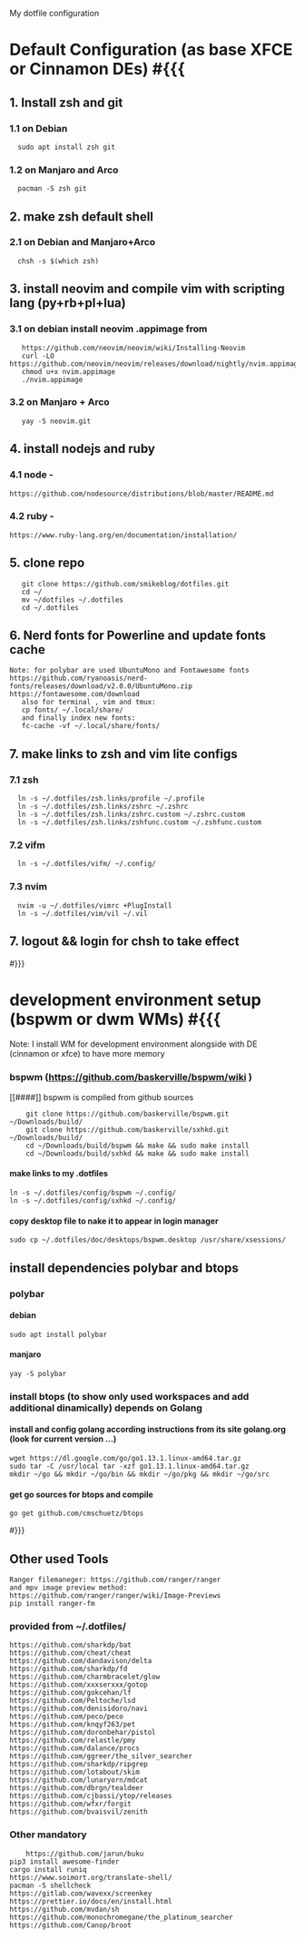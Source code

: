 My dotfile configuration
# Default Configuration (as base XFCE or Cinnamon DEs)   #{{{
##  1. Install zsh and git
### 1.1 on Debian
      sudo apt install zsh git
### 1.2 on Manjaro and Arco
      pacman -S zsh git
##  2.  make zsh default shell
### 2.1 on Debian and Manjaro+Arco
      chsh -s $(which zsh)
##  3.  install neovim and compile vim with scripting lang (py+rb+pl+lua)
### 3.1 on debian install neovim .appimage from
       https://github.com/neovim/neovim/wiki/Installing-Neovim
       curl -LO https://github.com/neovim/neovim/releases/download/nightly/nvim.appimage
       chmod u+x nvim.appimage
       ./nvim.appimage
### 3.2 on Manjaro + Arco
       yay -S neovim.git
##  4.  install nodejs and ruby
### 4.1 node -
	https://github.com/nodesource/distributions/blob/master/README.md
### 4.2 ruby -
	https://www.ruby-lang.org/en/documentation/installation/
##  5.  clone repo
       git clone https://github.com/smikeblog/dotfiles.git
       cd ~/
       mv ~/dotfiles ~/.dotfiles
       cd ~/.dotfiles
##  6.  Nerd fonts for Powerline and update fonts cache
	Note: for polybar are used UbuntuMono and Fontawesome fonts
	https://github.com/ryanoasis/nerd-fonts/releases/download/v2.0.0/UbuntuMono.zip
	https://fontawesome.com/download
       also for terminal , vim and tmux:
       cp fonts/ ~/.local/share/
       and finally index new fonts:
       fc-cache -vf ~/.local/share/fonts/
##  7.  make links to zsh and vim lite configs
### 7.1 zsh
	  ln -s ~/.dotfiles/zsh.links/profile ~/.profile
	  ln -s ~/.dotfiles/zsh.links/zshrc ~/.zshrc
	  ln -s ~/.dotfiles/zsh.links/zshrc.custom ~/.zshrc.custom
	  ln -s ~/.dotfiles/zsh.links/zshfunc.custom ~/.zshfunc.custom
### 7.2 vifm
	  ln -s ~/.dotfiles/vifm/ ~/.config/
### 7.3 nvim
	  nvim -u ~/.dotfiles/vimrc +PlugInstall
	  ln -s ~/.dotfiles/vim/vil ~/.vil
##  7.  logout && login for chsh to take effect
   #}}}

# development environment setup (bspwm or dwm WMs)  #{{{
Note: I install WM for development environment alongside with DE (cinnamon or xfce) to have more memory
### bspwm (https://github.com/baskerville/bspwm/wiki )
[[####]] bspwm is compiled from github sources
```
	git clone https://github.com/baskerville/bspwm.git ~/Downloads/build/
	git clone https://github.com/baskerville/sxhkd.git ~/Downloads/build/
	cd ~/Downloads/build/bspwm && make && sudo make install
	cd ~/Downloads/build/sxhkd && make && sudo make install
```
#### make links to my .dotfiles
	ln -s ~/.dotfiles/config/bspwm ~/.config/
	ln -s ~/.dotfiles/config/sxhkd ~/.config/
#### copy desktop file to nake it to appear in login manager
	sudo cp ~/.dotfiles/doc/desktops/bspwm.desktop /usr/share/xsessions/


## install dependencies polybar and btops
### polybar
#### debian
	sudo apt install polybar

#### manjaro
	yay -S polybar

### install btops (to show only used workspaces and add additional dinamically) depends on Golang
#### install and config golang according instructions from its site golang.org (look for current version ...)
	wget https://dl.google.com/go/go1.13.1.linux-amd64.tar.gz
	sudo tar -C /usr/local tar -xzf go1.13.1.linux-amd64.tar.gz
	mkdir ~/go && mkdir ~/go/bin && mkdir ~/go/pkg && mkdir ~/go/src
#### get go sources for btops and compile
	go get github.com/cmschuetz/btops

   #}}}

## Other used Tools
    Ranger filemaneger: https://github.com/ranger/ranger
    and mpv image preview method: https://github.com/ranger/ranger/wiki/Image-Previews
	pip install ranger-fm
### provided from ~/.dotfiles/
	https://github.com/sharkdp/bat
	https://github.com/cheat/cheat
	https://github.com/dandavison/delta
	https://github.com/sharkdp/fd
	https://github.com/charmbracelet/glow
	https://github.com/xxxserxxx/gotop
	https://github.com/gokcehan/lf
	https://github.com/Peltoche/lsd
	https://github.com/denisidoro/navi
	https://github.com/peco/peco
	https://github.com/knqyf263/pet
	https://github.com/doronbehar/pistol
	https://github.com/relastle/pmy
	https://github.com/dalance/procs
	https://github.com/ggreer/the_silver_searcher
	https://github.com/sharkdp/ripgrep
	https://github.com/lotabout/skim
	https://github.com/lunaryorn/mdcat
	https://github.com/dbrgn/tealdeer
	https://github.com/cjbassi/ytop/releases
	https://github.com/wfxr/forgit
	https://github.com/bvaisvil/zenith

### Other mandatory

        https://github.com/jarun/buku
	pip3 install awesome-finder
	cargo install runiq
	https://www.soimort.org/translate-shell/
	pacman -S shellcheck
	https://gitlab.com/wavexx/screenkey
	https://prettier.io/docs/en/install.html
	https://github.com/mvdan/sh
	https://github.com/monochromegane/the_platinum_searcher
	https://github.com/Canop/broot

